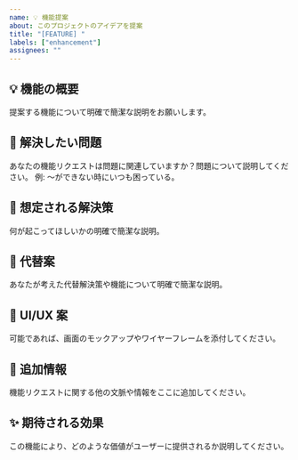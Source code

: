 ```yaml
---
name: 💡 機能提案
about: このプロジェクトのアイデアを提案
title: "[FEATURE] "
labels: ["enhancement"]
assignees: ""
---
```


## 💡 機能の概要

提案する機能について明確で簡潔な説明をお願いします。

## 🎯 解決したい問題

あなたの機能リクエストは問題に関連していますか？問題について説明してください。
例: 〜ができない時にいつも困っている。

## 💭 想定される解決策

何が起こってほしいかの明確で簡潔な説明。

## 🔧 代替案

あなたが考えた代替解決策や機能について明確で簡潔な説明。

## 🎨 UI/UX 案

可能であれば、画面のモックアップやワイヤーフレームを添付してください。

## 📝 追加情報

機能リクエストに関する他の文脈や情報をここに追加してください。

## ✨ 期待される効果

この機能により、どのような価値がユーザーに提供されるか説明してください。
